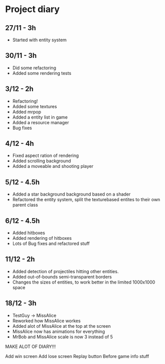 # Project diary

## 27/11 - 3h

* Started with entity system

## 30/11 - 3h

* Did some refactoring
* Added some rendering tests

## 3/12 - 2h

* Refactoring!
* Added some textures
* Added mrpop
* Added a entity list in game
* Added a resource manager
* Bug fixes

## 4/12 - 4h

* Fixed aspect ration of rendering
* Added scrolling background
* Added a moveable and shooting player

## 5/12 - 4.5h

* Added a star background background based on a shader
* Refactored the entity system, split the texturebased entites to their own parent class

## 6/12 - 4.5h

* Added hitboxes
* Added rendering of hitboxes
* Lots of Bug fixes and refactored stuff

## 11/12 - 2h

* Added detection of projectiles hitting other entities.
* Added out-of-bounds semi-transparent borders
* Changes the sizes of entities, to work better in the limited 1000x1000 space


## 18/12 - 3h

* TestGuy -> MissAlice
* Reworked how MissAlice workes
* Added alot of MissAlice at the top at the screen
* MissAlice now has animations for everything
* MrBob and MissAlice scale is now 3 instead of 5






MAKE ALOT OF DIARY!!!


Add win screen
Add lose screen
Replay button
Before game info stuff